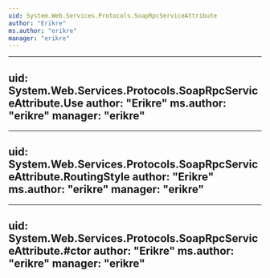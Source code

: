 ```yaml
---
uid: System.Web.Services.Protocols.SoapRpcServiceAttribute
author: "Erikre"
ms.author: "erikre"
manager: "erikre"
---
```


---
uid: System.Web.Services.Protocols.SoapRpcServiceAttribute.Use
author: "Erikre"
ms.author: "erikre"
manager: "erikre"
---

---
uid: System.Web.Services.Protocols.SoapRpcServiceAttribute.RoutingStyle
author: "Erikre"
ms.author: "erikre"
manager: "erikre"
---

---
uid: System.Web.Services.Protocols.SoapRpcServiceAttribute.#ctor
author: "Erikre"
ms.author: "erikre"
manager: "erikre"
---
